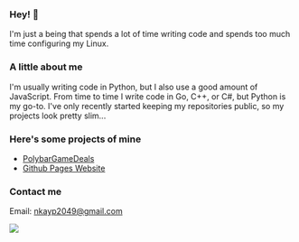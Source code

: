 ### **Hey!** :wave:
I'm just a being that spends a lot of time writing code and spends too much time configuring my Linux.

### **A little about me**
I'm usually writing code in Python, but I also use a good amount of JavaScript. From time to time I write code in Go, C++, or C#, but Python is my go-to. I've only recently started keeping my repositories public, so my projects look pretty slim...

### **Here's some projects of mine**
- [PolybarGameDeals](https://github.com/nkayp/PolybarGameDeals)
- [Github Pages Website](https://github.com/nkayp/nkayp.github.io)

### **Contact me**
Email: nkayp2049@gmail.com

[![](https://img.shields.io/badge/pgp-0x6B4790D645B092F7-blue)](https://github.com/nkayp.gpg)
